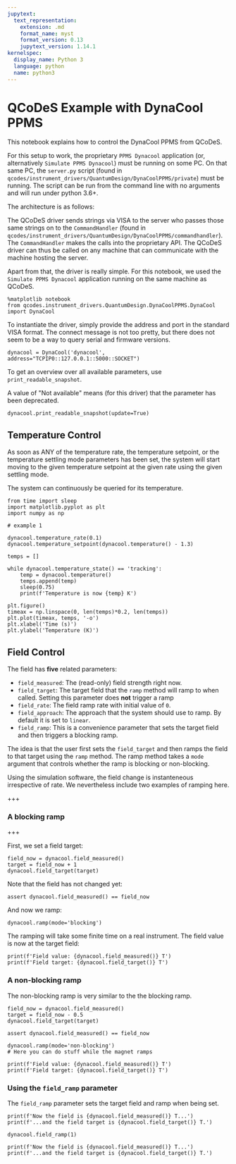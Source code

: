 ```yaml
---
jupytext:
  text_representation:
    extension: .md
    format_name: myst
    format_version: 0.13
    jupytext_version: 1.14.1
kernelspec:
  display_name: Python 3
  language: python
  name: python3
---
```


# QCoDeS Example with DynaCool PPMS

This notebook explains how to control the DynaCool PPMS from QCoDeS.

For this setup to work, the proprietary `PPMS Dynacool` application (or, alternatively `Simulate PPMS Dynacool`) must be running on some PC. On that same PC, the `server.py` script (found in `qcodes/instrument_drivers/QuantumDesign/DynaCoolPPMS/private`) must be running. The script can be run from the command line with no arguments and will run under python 3.6+.

The architecture is as follows:

The QCoDeS driver sends strings via VISA to the server who passes those same strings on to the `CommandHandler` (found in `qcodes/instrument_drivers/QuantumDesign/DynaCoolPPMS/commandhandler`). The `CommandHandler` makes the calls into the proprietary API. The QCoDeS driver can thus be called on any machine that can communicate with the machine hosting the server.

Apart from that, the driver is really simple. For this notebook, we used the `Simulate PPMS Dynacool` application running on the same machine as QCoDeS.

```{code-cell} ipython3
%matplotlib notebook
from qcodes.instrument_drivers.QuantumDesign.DynaCoolPPMS.DynaCool import DynaCool
```

To instantiate the driver, simply provide the address and port in the standard VISA format.
The connect message is not too pretty, but there does not seem to be a way to query serial and firmware versions.

```{code-cell} ipython3
dynacool = DynaCool('dynacool', address="TCPIP0::127.0.0.1::5000::SOCKET")
```

To get an overview over all available parameters, use `print_readable_snapshot`.

A value of "Not available" means (for this driver) that the parameter has been deprecated.

```{code-cell} ipython3
dynacool.print_readable_snapshot(update=True)
```

## Temperature Control

As soon as ANY of the temperature rate, the temperature setpoint, or the temperature settling mode parameters has been set, the system will start moving to the given temperature setpoint at the given rate using the given settling mode.

The system can continuously be queried for its temperature.

```{code-cell} ipython3
from time import sleep
import matplotlib.pyplot as plt
import numpy as np

# example 1

dynacool.temperature_rate(0.1)
dynacool.temperature_setpoint(dynacool.temperature() - 1.3)

temps = []

while dynacool.temperature_state() == 'tracking':
    temp = dynacool.temperature()
    temps.append(temp)
    sleep(0.75)
    print(f'Temperature is now {temp} K')

```

```{code-cell} ipython3
plt.figure()
timeax = np.linspace(0, len(temps)*0.2, len(temps))
plt.plot(timeax, temps, '-o')
plt.xlabel('Time (s)')
plt.ylabel('Temperature (K)')
```

## Field Control

The field has **five** related parameters:

- `field_measured`: The (read-only) field strength right now.
- `field_target`: The target field that the `ramp` method will ramp to when called. Setting this parameter does **not** trigger a ramp
- `field_rate`: The field ramp rate with initial value of `0`.
- `field_approach`: The approach that the system should use to ramp. By default it is set to `linear`.
- `field_ramp`: This is a convenience parameter that sets the target field and then triggers a blocking ramp.

The idea is that the user first sets the `field_target` and then ramps the field to that target using the `ramp` method. The ramp method takes a `mode` argument that controls whether the ramp is blocking or non-blocking. 

Using the simulation software, the field change is instanteneous irrespective of rate. We nevertheless include two examples of ramping here.

+++

### A blocking ramp

+++

First, we set a field target:

```{code-cell} ipython3
field_now = dynacool.field_measured()
target = field_now + 1
dynacool.field_target(target)
```

Note that the field has not changed yet:

```{code-cell} ipython3
assert dynacool.field_measured() == field_now
```

And now we ramp:

```{code-cell} ipython3
dynacool.ramp(mode='blocking')
```

The ramping will take some finite time on a real instrument. The field value is now at the target field:

```{code-cell} ipython3
print(f'Field value: {dynacool.field_measured()} T')
print(f'Field target: {dynacool.field_target()} T')
```

### A non-blocking ramp

The non-blocking ramp is very similar to the the blocking ramp.

```{code-cell} ipython3
field_now = dynacool.field_measured()
target = field_now - 0.5
dynacool.field_target(target)

assert dynacool.field_measured() == field_now

dynacool.ramp(mode='non-blocking')
# Here you can do stuff while the magnet ramps

print(f'Field value: {dynacool.field_measured()} T')
print(f'Field target: {dynacool.field_target()} T')
```

### Using the `field_ramp` parameter

The `field_ramp` parameter sets the target field and ramp when being set.

```{code-cell} ipython3
print(f'Now the field is {dynacool.field_measured()} T...')
print(f'...and the field target is {dynacool.field_target()} T.')
```

```{code-cell} ipython3
dynacool.field_ramp(1)
```

```{code-cell} ipython3
print(f'Now the field is {dynacool.field_measured()} T...')
print(f'...and the field target is {dynacool.field_target()} T.')
```

```{code-cell} ipython3

```
